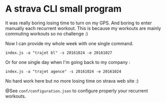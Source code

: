 A strava CLI small program
==========================

It was really boring losing time to turn on my GPS.
And boring to enter manually each recurrent workout.
This is because my workouts are mainly commuting workouts so no challenge :)

Now I can provide my whole week with one single command.

    index.js -a "trajet bl" -s 20161024 -e 20161027

Or for one single day when I'm going back to my company :

    index.js -a "trajet agence" -s 20161024 -e 20161024

No hard work here but no more losing time on strava web site :)

@See `conf/configuration.json` to configure properly your recurrent workouts.
